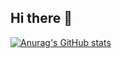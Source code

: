 ## Hi there 👋

[![Anurag's GitHub stats](https://github-readme-stats.vercel.app/api?username=shaunporwal)](https://github.com/anuraghazra/github-readme-stats)
